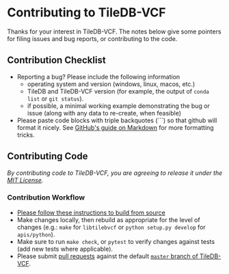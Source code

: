 # Contributing to TileDB-VCF

Thanks for your interest in TileDB-VCF. The notes below give some pointers for filing issues and bug reports, or contributing to the code.

## Contribution Checklist
- Reporting a bug? Please include the following information
  - operating system and version (windows, linux, macos, etc.)
  - TileDB and TileDB-VCF version (for example, the output of `conda list` or `git status`).
  - if possible, a minimal working example demonstrating the bug or issue (along with any data to re-create, when feasible)
- Please paste code blocks with triple backquotes (```) so that github will format it nicely. See [GitHub's guide on Markdown](https://guides.github.com/features/mastering-markdown) for more formatting tricks.

## Contributing Code
*By contributing code to TileDB-VCF, you are agreeing to release it under the [MIT License](https://github.com/TileDB-Inc/TileDB/tree/dev/LICENSE).*

### Contribution Workflow

- [Please follow these instructions to build from source](https://docs.tiledb.com/developer/tiledbvcf/installation)
- Make changes locally, then rebuild as appropriate for the level of changes (e.g.: `make` for `libtilebvcf` or `python setup.py develop` for `apis/python`).
- Make sure to run `make check`, or `pytest` to verify changes against tests (add new tests where applicable).
- Please submit [pull requests](https://help.github.com/en/desktop/contributing-to-projects/creating-a-pull-request) against the default [`master` branch of TileDB-VCF](https://github.com/TileDB-Inc/TileDB-VCF/tree/master).